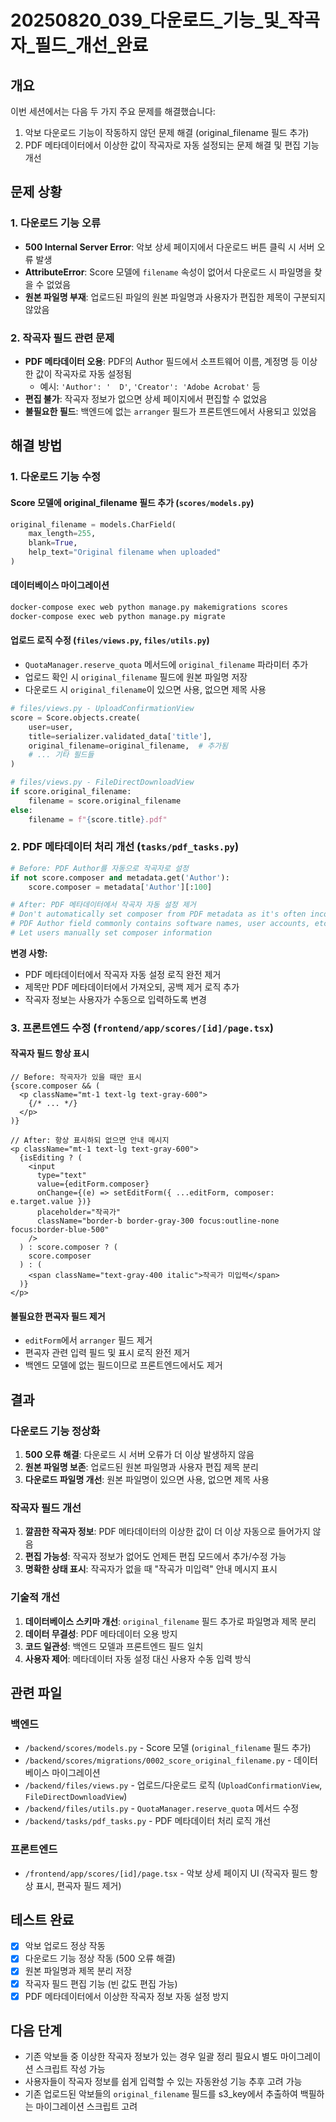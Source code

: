 # 20250820_039_다운로드_기능_및_작곡자_필드_개선_완료

## 개요
이번 세션에서는 다음 두 가지 주요 문제를 해결했습니다:
1. 악보 다운로드 기능이 작동하지 않던 문제 해결 (original_filename 필드 추가)
2. PDF 메타데이터에서 이상한 값이 작곡자로 자동 설정되는 문제 해결 및 편집 기능 개선

## 문제 상황

### 1. 다운로드 기능 오류
- **500 Internal Server Error**: 악보 상세 페이지에서 다운로드 버튼 클릭 시 서버 오류 발생
- **AttributeError**: Score 모델에 `filename` 속성이 없어서 다운로드 시 파일명을 찾을 수 없었음
- **원본 파일명 부재**: 업로드된 파일의 원본 파일명과 사용자가 편집한 제목이 구분되지 않았음

### 2. 작곡자 필드 관련 문제
- **PDF 메타데이터 오용**: PDF의 Author 필드에서 소프트웨어 이름, 계정명 등 이상한 값이 작곡자로 자동 설정됨
  - 예시: `'Author': '  D'`, `'Creator': 'Adobe Acrobat'` 등
- **편집 불가**: 작곡자 정보가 없으면 상세 페이지에서 편집할 수 없었음
- **불필요한 필드**: 백엔드에 없는 `arranger` 필드가 프론트엔드에서 사용되고 있었음

## 해결 방법

### 1. 다운로드 기능 수정

#### Score 모델에 original_filename 필드 추가 (`scores/models.py`)
```python
original_filename = models.CharField(
    max_length=255, 
    blank=True,
    help_text="Original filename when uploaded"
)
```

#### 데이터베이스 마이그레이션
```bash
docker-compose exec web python manage.py makemigrations scores
docker-compose exec web python manage.py migrate
```

#### 업로드 로직 수정 (`files/views.py`, `files/utils.py`)
- `QuotaManager.reserve_quota` 메서드에 `original_filename` 파라미터 추가
- 업로드 확인 시 `original_filename` 필드에 원본 파일명 저장
- 다운로드 시 `original_filename`이 있으면 사용, 없으면 제목 사용

```python
# files/views.py - UploadConfirmationView
score = Score.objects.create(
    user=user,
    title=serializer.validated_data['title'],
    original_filename=original_filename,  # 추가됨
    # ... 기타 필드들
)

# files/views.py - FileDirectDownloadView  
if score.original_filename:
    filename = score.original_filename
else:
    filename = f"{score.title}.pdf"
```

### 2. PDF 메타데이터 처리 개선 (`tasks/pdf_tasks.py`)
```python
# Before: PDF Author를 자동으로 작곡자로 설정
if not score.composer and metadata.get('Author'):
    score.composer = metadata['Author'][:100]

# After: PDF 메타데이터에서 작곡자 자동 설정 제거
# Don't automatically set composer from PDF metadata as it's often incorrect
# PDF Author field commonly contains software names, user accounts, etc.
# Let users manually set composer information
```

**변경 사항:**
- PDF 메타데이터에서 작곡자 자동 설정 로직 완전 제거
- 제목만 PDF 메타데이터에서 가져오되, 공백 제거 로직 추가
- 작곡자 정보는 사용자가 수동으로 입력하도록 변경

### 3. 프론트엔드 수정 (`frontend/app/scores/[id]/page.tsx`)

#### 작곡자 필드 항상 표시
```tsx
// Before: 작곡자가 있을 때만 표시
{score.composer && (
  <p className="mt-1 text-lg text-gray-600">
    {/* ... */}
  </p>
)}

// After: 항상 표시하되 없으면 안내 메시지
<p className="mt-1 text-lg text-gray-600">
  {isEditing ? (
    <input
      type="text"
      value={editForm.composer}
      onChange={(e) => setEditForm({ ...editForm, composer: e.target.value })}
      placeholder="작곡가"
      className="border-b border-gray-300 focus:outline-none focus:border-blue-500"
    />
  ) : score.composer ? (
    score.composer
  ) : (
    <span className="text-gray-400 italic">작곡가 미입력</span>
  )}
</p>
```

#### 불필요한 편곡자 필드 제거
- `editForm`에서 `arranger` 필드 제거
- 편곡자 관련 입력 필드 및 표시 로직 완전 제거
- 백엔드 모델에 없는 필드이므로 프론트엔드에서도 제거

## 결과

### 다운로드 기능 정상화
1. **500 오류 해결**: 다운로드 시 서버 오류가 더 이상 발생하지 않음
2. **원본 파일명 보존**: 업로드된 원본 파일명과 사용자 편집 제목 분리
3. **다운로드 파일명 개선**: 원본 파일명이 있으면 사용, 없으면 제목 사용

### 작곡자 필드 개선
1. **깔끔한 작곡자 정보**: PDF 메타데이터의 이상한 값이 더 이상 자동으로 들어가지 않음
2. **편집 가능성**: 작곡자 정보가 없어도 언제든 편집 모드에서 추가/수정 가능
3. **명확한 상태 표시**: 작곡자가 없을 때 "작곡가 미입력" 안내 메시지 표시

### 기술적 개선
1. **데이터베이스 스키마 개선**: `original_filename` 필드 추가로 파일명과 제목 분리
2. **데이터 무결성**: PDF 메타데이터 오용 방지
3. **코드 일관성**: 백엔드 모델과 프론트엔드 필드 일치
4. **사용자 제어**: 메타데이터 자동 설정 대신 사용자 수동 입력 방식

## 관련 파일

### 백엔드
- `/backend/scores/models.py` - Score 모델 (`original_filename` 필드 추가)
- `/backend/scores/migrations/0002_score_original_filename.py` - 데이터베이스 마이그레이션
- `/backend/files/views.py` - 업로드/다운로드 로직 (`UploadConfirmationView`, `FileDirectDownloadView`)
- `/backend/files/utils.py` - `QuotaManager.reserve_quota` 메서드 수정
- `/backend/tasks/pdf_tasks.py` - PDF 메타데이터 처리 로직 개선

### 프론트엔드  
- `/frontend/app/scores/[id]/page.tsx` - 악보 상세 페이지 UI (작곡자 필드 항상 표시, 편곡자 필드 제거)

## 테스트 완료
- [x] 악보 업로드 정상 작동
- [x] 다운로드 기능 정상 작동 (500 오류 해결)
- [x] 원본 파일명과 제목 분리 저장
- [x] 작곡자 필드 편집 기능 (빈 값도 편집 가능)
- [x] PDF 메타데이터에서 이상한 작곡자 정보 자동 설정 방지

## 다음 단계
- 기존 악보들 중 이상한 작곡자 정보가 있는 경우 일괄 정리 필요시 별도 마이그레이션 스크립트 작성 가능
- 사용자들이 작곡자 정보를 쉽게 입력할 수 있는 자동완성 기능 추후 고려 가능
- 기존 업로드된 악보들의 `original_filename` 필드를 s3_key에서 추출하여 백필하는 마이그레이션 스크립트 고려